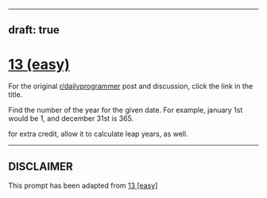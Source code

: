 ---
draft: true
----

# [13 (easy)](https://www.reddit.com/r/dailyprogrammer/comments/pzo4w/2212012_challenge_13_easy/)

For the original [r/dailyprogrammer](https://www.reddit.com/r/dailyprogrammer/) post and discussion, click the link in the title.

Find the number of the year for the given date. For example, january 1st would be 1, and december 31st is 365.

for extra credit, allow it to calculate leap years, as well. 


----
## **DISCLAIMER**
This prompt has been adapted from [13 [easy]](https://www.reddit.com/r/dailyprogrammer/comments/pzo4w/2212012_challenge_13_easy/
)

